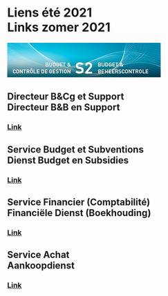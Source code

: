 <link rel="stylesheet" href="S2.css">

# Liens été 2021<br>Links zomer 2021

![](header.jpg)

## Directeur B&Cg et Support<br>Directeur B&B en Support

### [Link](https://drive.google.com/file/d/12l-HI2U4uverNqnXmmKzqilYrYEv0XH6/view?usp=sharing)

## Service Budget et Subventions<br>Dienst Budget en Subsidies

### [Link](https://drive.google.com/file/d/1a_lZcZ0_Be6DHDfl_7c2l_lzDCMVdBVP/view?usp=sharing)

## Service Financier (Comptabilité)<br>Financiële Dienst (Boekhouding)

### [Link](https://drive.google.com/file/d/1G-lqr9e4RqY9-gCbFZAUz6BwbWr1Clvh/view?usp=sharing)

## Service Achat<br>Aankoopdienst

### [Link](https://drive.google.com/file/d/1B9IU_jAlgz1li1rc9inpy7lY6g8C5sWf/view?usp=sharing)
